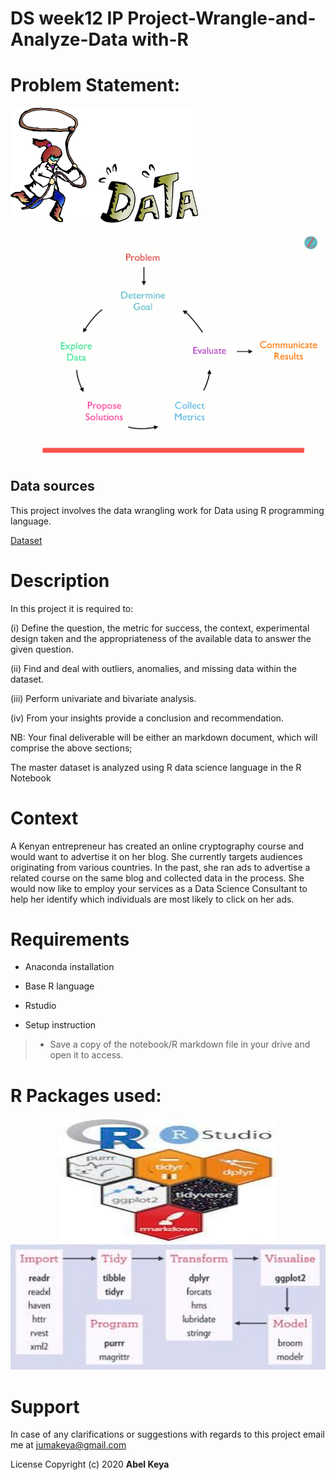 # DS week12 IP Project-Wrangle-and-Analyze-Data with-R

# Problem Statement:



<img src="https://github.com/abel-keya/Project-Wrangle-and-Analyze-Data/blob/master/data_wrangler.png" width="300" width="550"><img src="https://github.com/abel-keya/Project-Wrangle-and-Analyze-Data/blob/master/pap.gif" width="550">


## Data sources

This project involves the data wrangling work for Data using R programming language.

    
[Dataset](https://github.com/abel-keya/Data-Wrangling-with-R/blob/master/advertising.csv)





# Description

In this project it is required to:

(i)     Define the question, the metric for success, the context, experimental design taken and the appropriateness of the available data to answer the given question.

(ii)    Find and deal with outliers, anomalies, and missing data within the dataset.

(iii)   Perform  univariate and bivariate analysis.

(iv)    From your insights provide a conclusion and recommendation.

NB: Your final deliverable will be either an markdown document,  which will comprise the above sections;

The master dataset is analyzed using R data science language in the R Notebook 

# Context

A Kenyan entrepreneur has created an online cryptography course and would want to advertise it on her blog. She currently targets audiences originating from various countries. In the past, she ran ads to advertise a related course on the same blog and collected data in the process. She would now like to employ your services as a Data Science Consultant to help her identify which individuals are most likely to click on her ads. 


# Requirements

* Anaconda installation
* Base R language
* Rstudio


* Setup instruction

> * Save a copy of the notebook/R markdown file in your drive and open it to access.

<p align="center">
   
   # R Packages used:
   
 <p align="center"> 
   
  <img   src="R packages.jpg" width="350" height="200"  alt="DS" title="Requirements" />
  
  <img   src="Rpackages.jpg" width="650" height="200"  alt="DS3" title="Requirements" />
 
</p>

# Support
In case of any clarifications or suggestions with regards to this project email me at jumakeya@gmail.com

License
Copyright (c) 2020 **Abel Keya**
